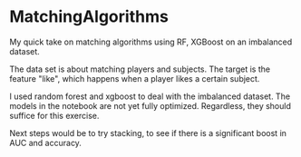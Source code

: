 # MatchingAlgorithms
My quick take on matching algorithms using RF, XGBoost on an imbalanced dataset.

The data set is about matching players and subjects. The target is the feature "like", which happens when a player likes a certain subject.

I used random forest and xgboost to deal with the imbalanced dataset. The models in the notebook are not yet fully optimized. Regardless, they should suffice for this exercise.

Next steps would be to try stacking, to see if there is a significant boost in AUC and accuracy.
